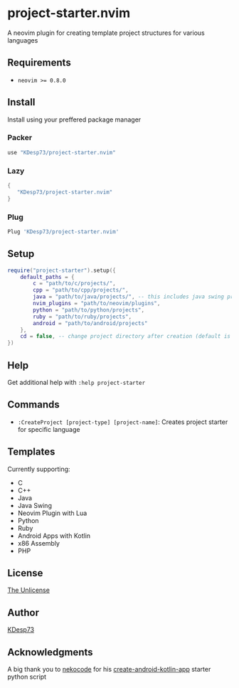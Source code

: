 # project-starter.nvim

A neovim plugin for creating template project structures for various languages

## Requirements

- `neovim >= 0.8.0`

## Install

Install using your preffered package manager

### Packer

```lua
use "KDesp73/project-starter.nvim"
```

### Lazy

```lua
{
   "KDesp73/project-starter.nvim"
}
```

### Plug

```lua
Plug 'KDesp73/project-starter.nvim'
```

## Setup

```lua
require("project-starter").setup({
    default_paths = {
        c = "path/to/c/projects/",
        cpp = "path/to/cpp/projects/",
        java = "path/to/java/projects/", -- this includes java swing projects
        nvim_plugins = "path/to/neovim/plugins",
        python = "path/to/python/projects",
        ruby = "path/to/ruby/projects",
        android = "path/to/android/projects"
    },
    cd = false, -- change project directory after creation (default is true)
})
```

## Help

Get additional help with `:help project-starter`

## Commands

- `:CreateProject [project-type] [project-name]`: Creates project starter for specific language

## Templates

Currently supporting:

- C
- C++
- Java
- Java Swing
- Neovim Plugin with Lua
- Python
- Ruby
- Android Apps with Kotlin
- x86 Assembly
- PHP

## License

[The Unlicense](https://github.com/KDesp73/project-starter.nvim/blob/main/LICENSE)

## Author

[KDesp73](https://github.com/KDesp73)

## Acknowledgments

A big thank you to [nekocode](https://github.com/nekocode) for his [create-android-kotlin-app](https://github.com/nekocode/create-android-kotlin-app) starter python script

